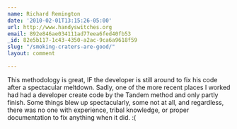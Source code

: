 ```yaml
---
name: Richard Remington
date: '2010-02-01T13:15:26-05:00'
url: http://www.handyswitches.org
email: 892e846ae034111ad77eea6fed40fb53
_id: 82e5b117-1c43-4350-a2ac-9ca6a9618f59
slug: "/smoking-craters-are-good/"
layout: comment

---
```


This methodology is great, IF the developer is still around to fix his code after a spectacular meltdown. Sadly, one of the more recent places I worked had had a developer create code by the Tandem method and only partly finish. Some things blew up spectacularly, some not at all, and regardless, there was no one with experience, tribal knowledge, or proper documentation to fix anything when it did. :(
